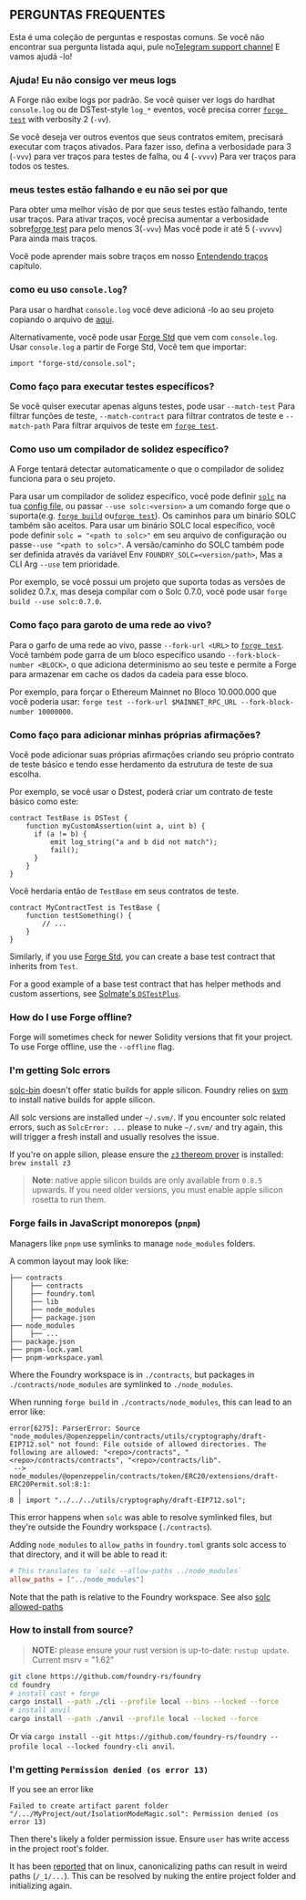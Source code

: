 ## PERGUNTAS FREQUENTES

Esta é uma coleção de perguntas e respostas comuns. Se você não encontrar sua pergunta listada aqui, pule no[Telegram support channel][tg-support]
E vamos ajudá -lo!

### Ajuda! Eu não consigo ver meus logs

A Forge não exibe logs por padrão. Se você quiser ver logs do hardhat `console.log` ou de DSTest-style `log_*` eventos,
você precisa correr [`forge test`][forge-test] with verbosity 2 (`-vv`).

Se você deseja ver outros eventos que seus contratos emitem, precisará executar com traços ativados. 
 Para fazer isso, defina a verbosidade para 3 (`-vvv`) para ver traços para testes de falha, ou 4 (`-vvvv`) Para ver traços para todos os testes.

### meus testes estão falhando e eu não sei por que

Para obter uma melhor visão de por que seus testes estão falhando, tente usar traços. Para ativar traços, você precisa aumentar a verbosidade 
 sobre[forge test][forge-test] para pelo menos 3(`-vvv`) Mas você pode ir até 5 (`-vvvvv`) Para ainda mais traços.

Você pode aprender mais sobre traços em nosso [Entendendo traços][traces] capítulo.

### como eu uso `console.log`?

Para usar o hardhat `console.log` você deve adicioná -lo ao seu projeto copiando o arquivo de [aqui][console-log].

Alternativamente, você pode usar [Forge Std][forge-std] que vem com `console.log`. Usar `console.log` a partir de Forge Std,
Você tem que importar:

```solidity
import "forge-std/console.sol";
```

### Como faço para executar testes específicos?

Se você quiser executar apenas alguns testes, pode usar `--match-test` Para filtrar funções de teste,
`--match-contract` para filtrar contratos de teste e `--match-path` Para filtrar arquivos de teste em [`forge test`][forge-test].

### Como uso um compilador de solidez específico?

A Forge tentará detectar automaticamente o que o compilador de solidez funciona para o seu projeto.

Para usar um compilador de solidez específico, você pode definir [`solc`][config-solc] na tua [config file][config],
ou passar `--use solc:<version>` a um comando forge que o suporta(e.g. [`forge build`][forge-build]
ou[`forge test`][forge-test]).
Os caminhos para um binário SOLC também são aceitos. Para usar um binário SOLC local específico, você pode definir `solc = "<path to solc>"` em seu arquivo de configuração ou passe`--use "<path to solc>"`.
A versão/caminho do SOLC também pode ser definida através da variável Env `FOUNDRY_SOLC=<version/path>`, Mas a CLI Arg `--use` tem prioridade.

Por exemplo, se você possui um projeto que suporta todas as versões de solidez 0.7.x, mas deseja compilar com o Solc 0.7.0, você pode usar `forge build --use solc:0.7.0`.

### Como faço para garoto de uma rede ao vivo?

Para o garfo de uma rede ao vivo, passe `--fork-url <URL>` to [`forge test`][forge-test].
Você também pode garra de um bloco específico usando `--fork-block-number <BLOCK>`, o que adiciona determinismo ao seu teste e permite a Forge para armazenar em cache os dados da cadeia para esse bloco. 

Por exemplo, para forçar o Ethereum Mainnet no Bloco 10.000.000 que você poderia usar: `forge test --fork-url $MAINNET_RPC_URL --fork-block-number 10000000`.

### Como faço para adicionar minhas próprias afirmações?

Você pode adicionar suas próprias afirmações criando seu próprio contrato de teste básico e tendo esse herdamento da estrutura de teste de sua escolha.

Por exemplo, se você usar o Dstest, poderá criar um contrato de teste básico como este:

```solidity
contract TestBase is DSTest {
    function myCustomAssertion(uint a, uint b) {
      if (a != b) {
          emit log_string("a and b did not match");
          fail();
      }
    }
}
```

Você herdaria então de `TestBase` em seus contratos de teste.

```solidity
contract MyContractTest is TestBase {
    function testSomething() {
        // ...
    }
}
```

Similarly, if you use [Forge Std][forge-std], you can create a base test contract that inherits from `Test`.

For a good example of a base test contract that has helper methods and custom assertions, see [Solmate's `DSTestPlus`][dstestplus].

### How do I use Forge offline?

Forge will sometimes check for newer Solidity versions that fit your project. To use Forge offline, use the `--offline` flag.

### I'm getting Solc errors

[solc-bin](https://binaries.soliditylang.org/) doesn't offer static builds for apple silicon. Foundry relies on [svm](https://github.com/roynalnaruto/svm-rs) to install native builds for apple silicon.

All solc versions are installed under `~/.svm/`. If you encounter solc related errors, such as `SolcError: ...` please to nuke `~/.svm/` and try again, this will trigger a fresh install and usually resolves the issue.

If you're on apple silion, please ensure the [`z3` thereom prover](https://github.com/Z3Prover/z3
) is installed: `brew install z3`

> **Note**: native apple silicon builds are only available from `0.8.5` upwards. If you need older versions, you must enable apple silicon rosetta to run them.


### Forge fails in JavaScript monorepos (`pnpm`)

Managers like `pnpm` use symlinks to manage `node_modules` folders.

A common layout may look like:

```text
├── contracts
│    ├── contracts
│    ├── foundry.toml
│    ├── lib
│    ├── node_modules
│    ├── package.json
├── node_modules
│    ├── ...
├── package.json
├── pnpm-lock.yaml
├── pnpm-workspace.yaml
```

Where the Foundry workspace is in `./contracts`, but packages in `./contracts/node_modules` are symlinked to `./node_modules`.

When running `forge build` in `./contracts/node_modules`, this can lead to an error like:

```console
error[6275]: ParserError: Source "node_modules/@openzeppelin/contracts/utils/cryptography/draft-EIP712.sol" not found: File outside of allowed directories. The following are allowed: "<repo>/contracts", "<repo>/contracts/contracts", "<repo>/contracts/lib".
 --> node_modules/@openzeppelin/contracts/token/ERC20/extensions/draft-ERC20Permit.sol:8:1:
  |
8 | import "../../../utils/cryptography/draft-EIP712.sol";
```

This error happens when `solc` was able to resolve symlinked files, but they're outside the Foundry workspace (`./contracts`).

Adding `node_modules` to `allow_paths` in `foundry.toml` grants solc access to that directory, and it will be able to read it:

```toml
# This translates to `solc --allow-paths ../node_modules`
allow_paths = ["../node_modules"]
```

Note that the path is relative to the Foundry workspace. See also [solc allowed-paths](https://docs.soliditylang.org/en/latest/path-resolution.html#allowed-paths)


### How to install from source?

> **NOTE:** please ensure your rust version is up-to-date: `rustup update`. Current msrv = "1.62"

```sh
git clone https://github.com/foundry-rs/foundry
cd foundry
# install cast + forge
cargo install --path ./cli --profile local --bins --locked --force
# install anvil
cargo install --path ./anvil --profile local --locked --force
```

Or via `cargo install --git https://github.com/foundry-rs/foundry --profile local --locked foundry-cli anvil`.

### I'm getting `Permission denied (os error 13)`

If you see an error like 

```console
Failed to create artifact parent folder "/.../MyProject/out/IsolationModeMagic.sol": Permission denied (os error 13)
```

Then there's likely a folder permission issue. Ensure `user` has write access in the project root's folder.

It has been [reported](https://github.com/foundry-rs/foundry/issues/3268) that on linux, canonicalizing paths can result in weird paths (`/_1/...`). This can be resolved by nuking the entire project folder and initializing again.

[tg-support]: https://t.me/foundry_support
[forge-test]: ./reference/forge/forge-test.md
[traces]: ./forge/traces.md
[config-solc]: ./reference/config/solidity-compiler.md#solc_version
[config]: ./config/
[forge-build]: ./reference/forge/forge-build.md
[console-log]: ./reference/forge-std/console-log.md
[forge-std]: https://github.com/foundry-rs/forge-std
[dstestplus]: https://github.com/transmissions11/solmate/blob/19a4f345970ed39ee6369f343d145e0d4071c18a/src/test/utils/DSTestPlus.sol#L10
